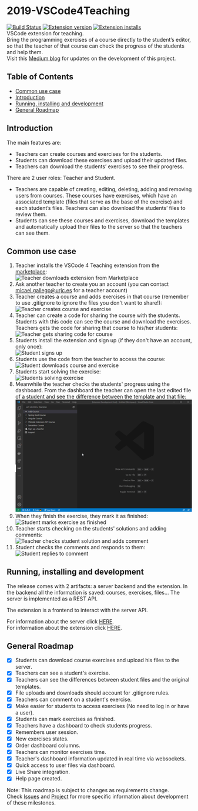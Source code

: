 # 2019-VSCode4Teaching

[![Build Status](https://api.travis-ci.com/codeurjc-students/2019-VSCode4Teaching.svg?branch=master)](https://app.travis-ci.com/github/codeurjc-students/2019-VSCode4Teaching)
[![Extension version](https://vsmarketplacebadge.apphb.com/version-short/VSCode4Teaching.vscode4teaching.svg)](https://marketplace.visualstudio.com/items?itemName=VSCode4Teaching.vscode4teaching)
[![Extension installs](https://vsmarketplacebadge.apphb.com/installs/VSCode4Teaching.vscode4teaching.svg)](https://marketplace.visualstudio.com/items?itemName=VSCode4Teaching.vscode4teaching)  
VSCode extension for teaching.  
Bring the programming exercises of a course directly to the student’s editor, so that the teacher of that course can check the progress of the students and help them.  
Visit this [Medium blog](https://medium.com/@ivchicano) for updates on the development of this project.  

## Table of Contents

- [Common use case](README.md#common-use-case)
- [Introduction](README.md#introduction)
- [Running, installing and development](README.md#running-installing-and-development)
- [General Roadmap](README.md#general-roadmap)

## Introduction

The main features are:

- Teachers can create courses and exercises for the students.
- Students can download these exercises and upload their updated files.
- Teachers can download the students’ exercises to see their progress.  

There are 2 user roles: Teacher and Student.

- Teachers are capable of creating, editing, deleting, adding and removing users from courses. These courses have exercises, which have an associated template (files that serve as the base of the exercise) and each student’s files. Teachers can also download the students’ files to review them.
- Students can see these courses and exercises, download the templates and automatically upload their files to the server so that the teachers can see them.

## Common use case

1. Teacher installs the VSCode 4 Teaching extension from the [marketplace](https://marketplace.visualstudio.com/items?itemName=VSCode4Teaching.vscode4teaching):  
    ![Teacher downloads extension from Marketplace](readme_resources/marketplace_v4t.png)
2. Ask another teacher to create you an account (you can contact micael.gallego@urjc.es for a teacher account)
3. Teacher creates a course and adds exercises in that course (remember to use .gitignore to ignore the files you don't want to share!):  
    ![Teacher creates course and exercise](readme_resources/teacher_creates_exercise.gif)
4. Teacher can create a code for sharing the course with the students. Students with this code can see the course and download the exercises. Teachers gets the code for sharing that course to his/her students:  
    ![Teacher gets sharing code for course](readme_resources/teacher_sharing_code.gif)
5. Students install the extension and sign up (if they don't have an account, only once):  
    ![Student signs up](readme_resources/student_signs_up.gif)
6. Students use the code from the teacher to access the course:  
    ![Student downloads course and exercise](readme_resources/student_gets_course.gif)  
7. Students start solving the exercise:  
    ![Students solving exercise](readme_resources/student_solving_exercise.gif)
8. Meanwhile the teacher checks the students' progress using the dashboard. From the dashboard the teacher can open the last edited file of a student and see the difference between the template and that file:  
    ![Teacher checks progress](readme_resources/teacher_checks_progress.gif)
9. When they finish the exercise, they mark it as finished:  
    ![Student marks exercise as finished](readme_resources/student_finish_exercise.gif)
10. Teacher starts checking on the students' solutions and adding comments:  
    ![Teacher checks student solution and adds comment](readme_resources/teacher_creates_comment.gif)
11. Student checks the comments and responds to them:  
    ![Student replies to comment](readme_resources/student_replies_comment.gif)

## Running, installing and development

The release comes with 2 artifacts: a server backend and the extension.
In the backend all the information is saved: courses, exercises, files… The server is implemented as a REST API.

The extension is a frontend to interact with the server API.

For information about the server click [HERE](/vscode4teaching-server/README.md).  
For information about the extension click [HERE](/vscode4teaching-extension/README.md).

## General Roadmap

- [x] Students can download course exercises and upload his files to the server.
- [X] Teachers can see a student's exercise.
- [X] Teachers can see the differences between student files and the original templates.
- [X] File uploads and downloads should account for .gitignore rules.  
- [X] Teachers can comment on a student's exercise.  
- [X] Make easier for students to access exercises (No need to log in or have a user).
- [X] Students can mark exercises as finished.  
- [X] Teachers have a dashboard to check students progress.
- [X] Remembers user session.
- [X] New exercises states.
- [X] Order dashboard columns.
- [X] Teachers can monitor exercises time.
- [X] Teacher's dashboard information updated in real time via websockets.
- [X] Quick access to user files via dashboard.
- [X] Live Share integration.
- [X] Help page created.

Note: This roadmap is subject to changes as requirements change.  
Check [Issues](https://github.com/codeurjc-students/2019-VSCode4Teaching/issues) and [Project](https://github.com/codeurjc-students/2019-VSCode4Teaching/projects) for more specific information about development of these milestones.
